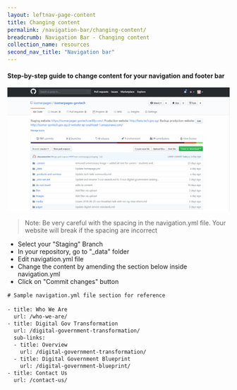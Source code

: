 ```yaml
---
layout: leftnav-page-content
title: Changing content
permalink: /navigation-bar/changing-content/
breadcrumb: Navigation Bar - Changing content
collection_name: resources
second_nav_title: "Navigation bar"
---
```

#### **Step-by-step guide to change content for your navigation and footer bar**
![Changing Text for your Navigation Bar](/images/resources/changing-content-for-your-navigation-bar.gif)
> Note: Be very careful with the spacing in the navigation.yml file. Your website will break if the spacing are incorrect

* Select your "Staging" Branch
* In your repository, go to "_data" folder
* Edit navigation.yml file
* Change the content by amending the section below inside navigation.yml
* Click on "Commit changes" button


```
# Sample navigation.yml file section for reference

- title: Who We Are
  url: /who-we-are/
- title: Digital Gov Transformation
  url: /digital-government-transformation/
  sub-links:
  - title: Overview
    url: /digital-government-transformation/
  - title: Digital Government Blueprint
    url: /digital-government-blueprint/
- title: Contact Us
  url: /contact-us/
```
